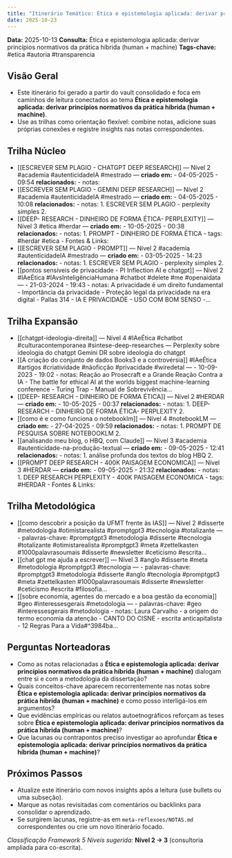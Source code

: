 ```yaml
---
title: "Itinerário Temático: Ética e epistemologia aplicada: derivar princípios normativos da prática híbrida (human + machine)"
date: 2025-10-23
---
```


**Data:** 2025-10-13
**Consulta:** Ética e epistemologia aplicada: derivar princípios normativos da prática híbrida (human + machine)
**Tags-chave:** #etica #autoria #transparencia

## Visão Geral
- Este itinerário foi gerado a partir do vault consolidado e foca em caminhos de leitura conectados ao tema **Ética e epistemologia aplicada: derivar princípios normativos da prática híbrida (human + machine)**.
- Use as trilhas como orientação flexível: combine notas, adicione suas próprias conexões e registre insights nas notas correspondentes.

## Trilha Núcleo

- [[ESCREVER SEM PLAGIO - CHATGPT DEEP RESEARCH]] — Nível 2 #academia #autenticidadeIA #mestrado — **criado em:** - 04-05-2025 - 09:54 **relacionados:** - notas:
- [[ESCREVER SEM PLAGIO - GEMINI DEEP RESEARCH]] — Nível 2 #academia #autenticidadeIA #mestrado — **criado em:** - 04-05-2025 - 10:08 **relacionados:** - notas: 1. ESCREVER SEM PLAGIO - perplexity simples 2.
- [[DEEP- RESEARCH - DINHEIRO DE FORMA ÉTICA- PERPLEXITY]] — Nível 3 #etica #herdar — **criado em:** - 10-05-2025 - 00:38 **relacionados:** - notas: 1. PROMPT - DINHEIRO DE FORMA ÉTICA - tags: #herdar #etica - Fontes & Links:
- [[ESCREVER SEM PLAGIO - PROMPT]] — Nível 2 #academia #autenticidadeIA #mestrado — **criado em:** - 03-05-2025 - 14:23 **relacionados:** - notas: 1. ESCREVER SEM PLAGIO - perplexity simples 2.
- [[pontos sensíveis de privacidade - PI Inflection AI e chatgpt]] — Nível 2 #IAeÉtica #IAvsInteligênciaHumana #chatbot #delete #me #openaidata — - 21-03-2024 - 19:43 - notas: A privacidade é um direito fundamental - Importância da privacidade - Proteção legal da privacidade na era digital - Pallas 314 - IA E PRIVACIDADE - USO COM BOM SENSO -…

## Trilha Expansão

- [[chatgpt-ideologia-direita]] — Nível 4 #IAeÉtica #chatbot #culturacontemporanea #sintese-deep-researches — Perplexity sobre ideologia do chatgpt Gemini DR sobre ideologia do chatgpt
- [[A criação do conjunto de dados Books3 e a controvérsia]] #IAeÉtica #artigos #criatividade #nãoficção #privacidade #wiredetal — - 10-09-2023 - 19:02 - notas: Reação ao Prosecraft e a Grande Reação Contra a IA - The battle for ethical AI at the worlds biggest machine-learning conference - Turing Trap - Manual de Sobrevivência…
- [[DEEP- RESEARCH - DINHEIRO DE FORMA ÉTICA]] — Nível 2 #HERDAR — **criado em:** - 10-05-2025 - 00:37 **relacionados:** - notas: 1. DEEP- RESEARCH - DINHEIRO DE FORMA ÉTICA- PERPLEXITY 2.
- [[como é e como funciona o notebooklm]] — Nível 4 #notebookLM — **criado em:** - 27-04-2025 - 09:59 **relacionados:** - notas: 1. PROMPT DE PESQUISA SOBRE NOTEBOOKLM 2.
- [[analisando meu blog, o HBQ, com Claude]] — Nível 3 #academia #autenticidade-na-produção-textual — **criado em:** - 09-05-2025 - 12:41 **relacionados:** - notas: 1. análise profunda dos textos do blog HBQ 2.
- [[PROMPT DEEP RESEARCH - 400K PAISAGEM ECONOMICA]] — Nível 3 #HERDAR — **criado em:** - 09-05-2025 - 21:32 **relacionados:** - notas: 1. DEEP RESEARCH PERPLEXITY - 400K PAISAGEM ECONOMICA - tags: #HERDAR - Fontes & Links:

## Trilha Metodológica

- [[como descobrir a posição da UFMT frente às IAS]] — Nível 2 #disserte #metodologia #otimistarealista #promptgpt3 #tecnologia #totalizante — - palavras-chave: #promptgpt3 #metodologia #disserte #tecnologia #totalizante #otimistarealista #promptgpt3 #meta #zettelkasten #1000palavrasoumais #disserte #newsletter #ceticismo #escrita…
- [[chat gpt me ajuda a escrever]] — Nível 3 #anglo #disserte #meta #metodologia #promptgpt3 #tecnologia — - palavras-chave: #promptgpt3 #metodologia #disserte #anglo #tecnologia #promptgpt3 #meta #zettelkasten #1000palavrasoumais #disserte #newsletter #ceticismo #escrita #filosofia…
- [[sobre economia, agentes do mercado e a boa gestão da economia]] #geo #interessesgerais #metodologia — - palavras-chave: #geo #interessesgerais #metodologia - notas: Laura Carvalho - a origem do termo economia da atenção - CANTO DO CISNE - escrita anticapitalista - 12 Regras Para a Vida#^3984ba…

## Perguntas Norteadoras

- Como as notas relacionadas a **Ética e epistemologia aplicada: derivar princípios normativos da prática híbrida (human + machine)** dialogam entre si e com a metodologia da dissertação?
- Quais conceitos-chave aparecem recorrentemente nas notas sobre **Ética e epistemologia aplicada: derivar princípios normativos da prática híbrida (human + machine)** e como posso interligá-los em argumentos?
- Que evidências empíricas ou relatos autoetnográficos reforçam as teses sobre **Ética e epistemologia aplicada: derivar princípios normativos da prática híbrida (human + machine)**?
- Que lacunas ou contrapontos preciso investigar ao aprofundar **Ética e epistemologia aplicada: derivar princípios normativos da prática híbrida (human + machine)**?

## Próximos Passos

- Atualize este itinerário com novos insights após a leitura (use bullets ou uma subseção).
- Marque as notas revisitadas com comentários ou backlinks para consolidar o aprendizado.
- Se surgirem lacunas, registre-as em `meta-reflexoes/NOTAS.md` correspondentes ou crie um novo itinerário focado.

_Classificação Framework 5 Níveis sugerida:_ **Nível 2 → 3** (consultoria ampliada para co-escrita).